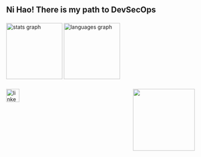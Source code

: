 <h2 align="left">Ni Hao! There is my path to DevSecOps</h2>

###

<div align="left">
  <img src="https://github-readme-stats.vercel.app/api?username=REZONAZERO&hide_title=false&hide_rank=false&show_icons=true&include_all_commits=true&count_private=true&disable_animations=false&theme=tokyonight&locale=en&hide_border=false" height="150" alt="stats graph"  />
  <img src="https://github-readme-stats.vercel.app/api/top-langs?username=REZONAZERO&locale=en&hide_title=false&layout=compact&card_width=320&langs_count=5&theme=tokyonight&hide_border=false" height="150" alt="languages graph"  />
</div>

###

<img align="right" height="165" src="https://media1.tenor.com/m/0uVZaj5NiCkAAAAC/lily-flower.gif"  />

###

<div align="left">
  <a href="https://www.linkedin.com/in/drained-gxd-575440366/" target="_blank">
    <img src="https://img.shields.io/static/v1?message=LinkedIn&logo=linkedin&label=&color=0077B5&logoColor=white&labelColor=&style=for-the-badge" height="35" alt="linkedin logo"  />
  </a>
</div>

###

